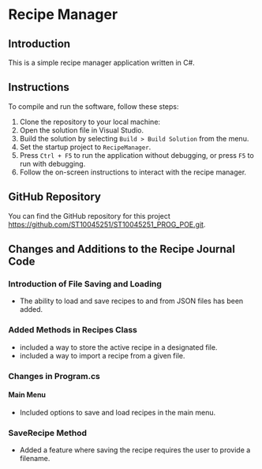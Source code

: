 # Recipe Manager

## Introduction
This is a simple recipe manager application written in C#.

## Instructions
To compile and run the software, follow these steps:

1. Clone the repository to your local machine:
2. Open the solution file in Visual Studio.
3. Build the solution by selecting `Build > Build Solution` from the menu.
4. Set the startup project to `RecipeManager`.
5. Press `Ctrl + F5` to run the application without debugging, or press `F5` to run with debugging.
6. Follow the on-screen instructions to interact with the recipe manager.

## GitHub Repository
You can find the GitHub repository for this project https://github.com/ST10045251/ST10045251_PROG_POE.git.

## Changes and Additions to the Recipe Journal Code
### Introduction of File Saving and Loading
- The ability to load and save recipes to and from JSON files has been added.

### Added Methods in Recipes Class
- included a way to store the active recipe in a designated file.
- included a way to import a recipe from a given file.

### Changes in Program.cs
#### Main Menu
- Included options to save and load recipes in the main menu.

### SaveRecipe Method
- Added a feature where saving the recipe requires the user to provide a filename.

